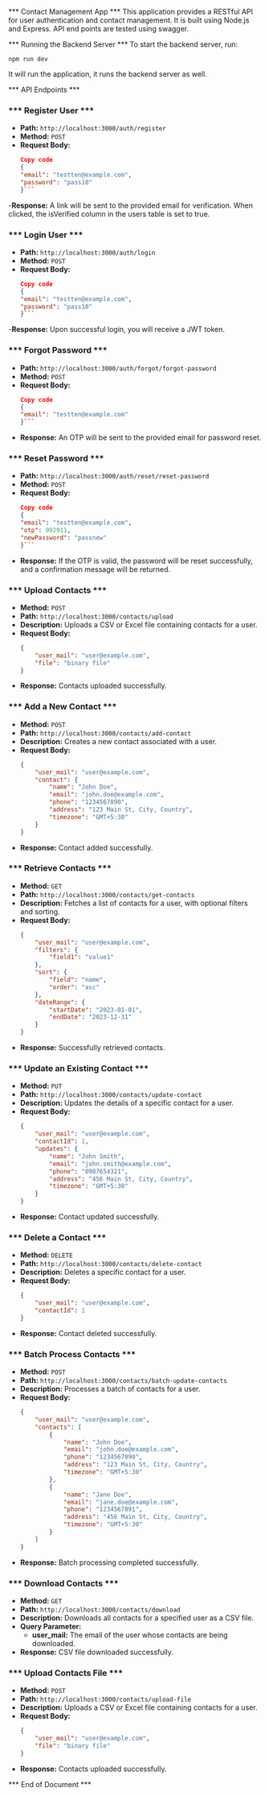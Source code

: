 


*** Contact Management App ***
This application provides a RESTful API for user authentication and contact management. It is built using Node.js and Express. API end points are tested using swagger.

*** Running the Backend Server ***
To start the backend server, run:

`npm run dev` 

It will run the application, it runs the backend server as well.

*** API Endpoints ***

### *** Register User ***
- **Path:** `http://localhost:3000/auth/register`
- **Method:** `POST`
- **Request Body:**
    ```json
    Copy code
    {
    "email": "testten@example.com",
    "password": "pass10"
    }```
-**Response:** A link will be sent to the provided email for verification. When clicked, the isVerified column in the users table is set to true.

### *** Login User ***
- **Path:** `http://localhost:3000/auth/login`
- **Method:** `POST`
- **Request Body:**
    ```json
    Copy code
    {
    "email": "testten@example.com",
    "password": "pass10"
    }```
-**Response:** Upon successful login, you will receive a JWT token.

### *** Forgot Password ***
- **Path:** `http://localhost:3000/auth/forgot/forgot-password`
- **Method:** `POST`
-  **Request Body:**
    ```json
    Copy code
    {
    "email": "testten@example.com"
    }```
- **Response:** An OTP will be sent to the provided email for password reset.


### *** Reset Password ***
- **Path:**  `http://localhost:3000/auth/reset/reset-password`
- **Method:** `POST`
- **Request Body:**
    ```json
    Copy code
    {
    "email": "testten@example.com",
    "otp": 992911,
    "newPassword": "passnew"
    }```
- **Response:** If the OTP is valid, the password will be reset successfully, and a confirmation message will be returned.



### *** Upload Contacts ***

- **Method:** `POST`
- **Path:** `http://localhost:3000/contacts/upload`
- **Description:** Uploads a CSV or Excel file containing contacts for a user.
- **Request Body:**
    ```json
    {
        "user_mail": "user@example.com",
        "file": "binary file"
    }
    ```
- **Response:** Contacts uploaded successfully.

### *** Add a New Contact ***

- **Method:** `POST`
- **Path:** `http://localhost:3000/contacts/add-contact`
- **Description:** Creates a new contact associated with a user.
- **Request Body:**
    ```json
    {
        "user_mail": "user@example.com",
        "contact": {
            "name": "John Doe",
            "email": "john.doe@example.com",
            "phone": "1234567890",
            "address": "123 Main St, City, Country",
            "timezone": "GMT+5:30"
        }
    }
    ```
- **Response:** Contact added successfully.

### *** Retrieve Contacts ***

- **Method:** `GET`
- **Path:** `http://localhost:3000/contacts/get-contacts`
- **Description:** Fetches a list of contacts for a user, with optional filters and sorting.
- **Request Body:**
    ```json
    {
        "user_mail": "user@example.com",
        "filters": {
            "field1": "value1"
        },
        "sort": {
            "field": "name",
            "order": "asc"
        },
        "dateRange": {
            "startDate": "2023-01-01",
            "endDate": "2023-12-31"
        }
    }
    ```
- **Response:** Successfully retrieved contacts.

### *** Update an Existing Contact ***

- **Method:** `PUT`
- **Path:** `http://localhost:3000/contacts/update-contact`
- **Description:** Updates the details of a specific contact for a user.
- **Request Body:**
    ```json
    {
        "user_mail": "user@example.com",
        "contactId": 1,
        "updates": {
            "name": "John Smith",
            "email": "john.smith@example.com",
            "phone": "0987654321",
            "address": "456 Main St, City, Country",
            "timezone": "GMT+5:30"
        }
    }
    ```
- **Response:** Contact updated successfully.

### *** Delete a Contact ***

- **Method:** `DELETE`
- **Path:** `http://localhost:3000/contacts/delete-contact`
- **Description:** Deletes a specific contact for a user.
- **Request Body:**
    ```json
    {
        "user_mail": "user@example.com",
        "contactId": 1
    }
    ```
- **Response:** Contact deleted successfully.

### *** Batch Process Contacts ***

- **Method:** `POST`
- **Path:** `http://localhost:3000/contacts/batch-update-contacts`
- **Description:** Processes a batch of contacts for a user.
- **Request Body:**
    ```json
    {
        "user_mail": "user@example.com",
        "contacts": [
            {
                "name": "John Doe",
                "email": "john.doe@example.com",
                "phone": "1234567890",
                "address": "123 Main St, City, Country",
                "timezone": "GMT+5:30"
            },
            {
                "name": "Jane Doe",
                "email": "jane.doe@example.com",
                "phone": "1234567891",
                "address": "456 Main St, City, Country",
                "timezone": "GMT+5:30"
            }
        ]
    }
    ```
- **Response:** Batch processing completed successfully.

### *** Download Contacts ***

- **Method:** `GET`
- **Path:** `http://localhost:3000/contacts/download`
- **Description:** Downloads all contacts for a specified user as a CSV file.
- **Query Parameter:** 
    - **user_mail:** The email of the user whose contacts are being downloaded.
- **Response:** CSV file downloaded successfully.

### *** Upload Contacts File ***

- **Method:** `POST`
- **Path:** `http://localhost:3000/contacts/upload-file`
- **Description:** Uploads a CSV or Excel file containing contacts for a user.
- **Request Body:**
    ```json
    {
        "user_mail": "user@example.com",
        "file": "binary file"
    }
    ```
- **Response:** Contacts uploaded successfully.


*** End of Document ***

